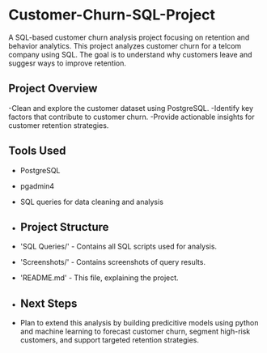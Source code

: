 # Customer-Churn-SQL-Project
A SQL-based customer churn analysis project focusing on retention and behavior analytics.
This project analyzes customer churn for a telcom company using SQL. The goal is to understand why customers leave and suggesr ways to improve retention.

## Project Overview 

-Clean and explore the customer dataset using PostgreSQL.
-Identify key factors that contribute to customer churn.
-Provide actionable insights for customer retention strategies.

## Tools Used
- PostgreSQL
- pgadmin4
- SQL queries for data cleaning and analysis

- ## Project Structure

- 'SQL Queries/' - Contains all SQL scripts used for analysis.
- 'Screenshots/' - Contains screenshots of query results.
- 'README.md' - This file, explaining the project.

- ## Next Steps

- Plan to extend this analysis by building predicitive models using python and machine learning to forecast customer churn, segment high-risk customers, and support targeted retention strategies. 
